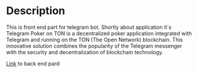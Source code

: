 # Description
This is front end part for telegram bot. 
Shortly about application it`s Telegram Poker on TON is a decentralized poker application integrated with Telegram and running on the TON (The Open Network) blockchain. This innovative solution combines the popularity of the Telegram messenger with the security and decentralization of blockchain technology.

[Link](https://github.com/dep-ltd/backend-game-gc-poker) to back end pard